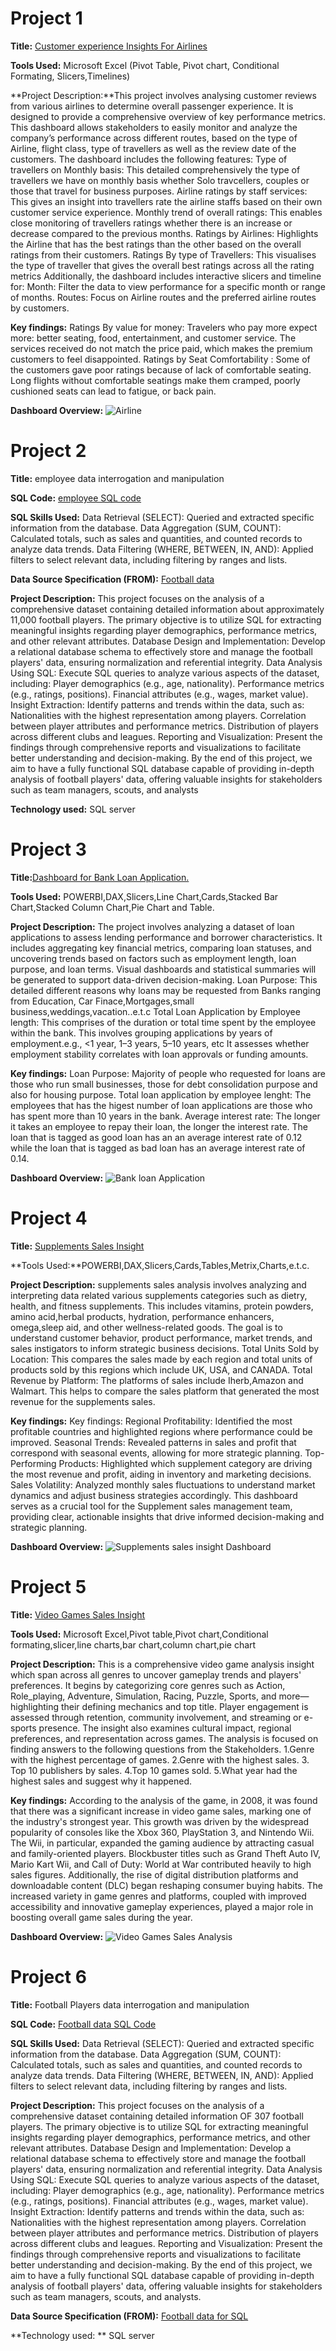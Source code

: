 # Project 1

**Title:** [Customer experience Insights For Airlines](https://github.com/Adorablesally/github.io/blob/main/Airline%20Review%20Project.xlsm)

**Tools Used:** Microsoft Excel (Pivot Table, Pivot chart, Conditional Formating, Slicers,Timelines)

**Project Description:**This project involves analysing customer reviews from various airlines to determine overall passenger experience. It is designed to provide a comprehensive overview of key performance metrics. This dashboard allows stakeholders to easily monitor and analyze the company’s performance across different routes, based on the type of Airline, flight class, type of travellers as well as the review date of the customers. The dashboard includes the following features:
Type of travellers on Monthly basis: This detailed comprehensively the type of travellers we have on monthly basis whether Solo travcellers, couples or those that travel for business purposes.
Airline ratings by staff services: This gives an insight into travellers rate the airline staffs based on their own customer service experience.
Monthly trend of overall ratings: This enables close monitoring of travellers ratings whether there is an increase or decrease compared to the previous months.
Ratings by Airlines: Highlights the Airline that has the best ratings than the other based on the overall ratings from their customers.
Ratings By type of Travellers: This visualises the type of traveller that gives the overall best ratings across all the rating metrics
Additionally, the dashboard includes interactive slicers and timeline for:
Month: Filter the data to view performance for a specific month or range of months.
Routes: Focus on Airline routes and the preferred airline routes by customers.


**Key findings:**
Ratings By value for money: Travelers who pay more expect more: better seating, food, entertainment, and customer service.
The services received do not match the price paid, which makes the premium customers to feel disappointed.
Ratings by Seat Comfortability : Some of the customers gave poor ratings because of lack of comfortable seating. Long flights without comfortable seatings make them cramped, poorly cushioned seats can lead to fatigue, or back pain.

**Dashboard Overview:**
![Airline](Airline.png)

# Project 2

**Title:**
employee data interrogation and manipulation

**SQL Code:**
[employee SQL code](https://github.com/Adorablesally/github.io/commit/4f8b6d02fc34e49018a5de5a8e912fd57ae41556)

**SQL Skills Used:**
Data Retrieval (SELECT): Queried and extracted specific information from the database.
Data Aggregation (SUM, COUNT): Calculated totals, such as sales and quantities, and counted records to analyze data trends.
Data Filtering (WHERE, BETWEEN, IN, AND): Applied filters to select relevant data, including filtering by ranges and lists.

**Data Source Specification (FROM):**
[Football data](https://github.com/Adorablesally/github.io/blob/main/Football%20Players%20Data.xlsx)
 

**Project Description:**
This project focuses on the analysis of a comprehensive dataset containing detailed information about approximately 11,000 football players. The primary objective is to utilize SQL for extracting meaningful insights regarding player demographics, performance metrics, and other relevant attributes.
Database Design and Implementation: Develop a relational database schema to effectively store and manage the football players' data, ensuring normalization and referential integrity.
Data Analysis Using SQL: Execute SQL queries to analyze various aspects of the dataset, including: Player demographics (e.g., age, nationality). Performance metrics (e.g., ratings, positions). Financial attributes (e.g., wages, market value).
Insight Extraction: Identify patterns and trends within the data, such as: Nationalities with the highest representation among players. Correlation between player attributes and performance metrics. Distribution of players across different clubs and leagues.
Reporting and Visualization: Present the findings through comprehensive reports and visualizations to facilitate better understanding and decision-making. By the end of this project, we aim to have a fully functional SQL database capable of providing in-depth analysis of football players' data, offering valuable insights for stakeholders such as team managers, scouts, and analysts
 
**Technology used:**
SQL server

# Project 3

**Title:**[Dashboard for Bank Loan Application.](https://github.com/Adorablesally/github.io/blob/main/loan.png)

**Tools Used:** POWERBI,DAX,Slicers,Line Chart,Cards,Stacked Bar Chart,Stacked Column Chart,Pie Chart and Table.

**Project Description:** The project involves analyzing a dataset of loan applications to assess lending performance and borrower characteristics. It includes aggregating key financial metrics, comparing loan statuses, and uncovering trends based on factors such as employment length, loan purpose, and loan terms. Visual dashboards and statistical summaries will be generated to support data-driven decision-making.
Loan Purpose: This detailed different reasons why loans may be requested from Banks ranging from Education, Car Finace,Mortgages,small business,weddings,vacation..e.t.c
Total Loan Application by Employee length: This comprises of the duration or total time spent by the employee within the bank. This involves grouping applications by years of employment.e.g., <1 year, 1–3 years, 5–10 years, etc It assesses whether employment stability correlates with loan approvals or funding amounts.

**Key findings:** 
Loan Purpose: Majority of people who requested for loans are those who run small businesses, those for debt consolidation purpose and also for housing purpose.
Total loan application by employee lenght: The employees that has the higest number of loan applications are those who has spent more than 10 years in the bank.
Average interest rate: The longer it takes an employee to repay their loan, the longer the interest rate. The loan that is tagged as good loan has an an average interest rate of 0.12 while the loan that is tagged as bad loan has an average interest rate of 0.14.

**Dashboard Overview:**
![Bank loan Application](loan.png)

# Project 4

**Title:** [Supplements Sales Insight](https://github.com/Adorablesally/github.io/blob/main/Supplements%20powerbi.pbix)

**Tools Used:**POWERBI,DAX,Slicers,Cards,Tables,Metrix,Charts,e.t.c.

**Project Description:** supplements sales analysis involves analyzing and interpreting data related various supplements categories such as  dietry, health, and fitness supplements. This includes vitamins, protein powders, amino acid,herbal products, hydration, performance enhancers, omega,sleep aid, and other wellness-related goods. The goal is to understand customer behavior, product performance, market trends, and sales instigators to inform strategic business decisions. Total Units Sold by Location: This compares the sales made by each region and total units of products sold  by this regions which include UK, USA, and CANADA.
Total Revenue by Platform: The platforms of sales include Iherb,Amazon and Walmart. This helps to compare the sales platform that generated the most revenue for the supplements sales.

**Key findings:** Key findings:
Regional Profitability: Identified the most profitable countries and highlighted regions where performance could be improved.
Seasonal Trends: Revealed patterns in sales and profit that correspond with seasonal events, allowing for more strategic planning.
Top-Performing Products: Highlighted which supplement category are driving the most revenue and profit, aiding in inventory and marketing decisions.
Sales Volatility: Analyzed monthly sales fluctuations to understand market dynamics and adjust business strategies accordingly.
This dashboard serves as a crucial tool for the Supplement sales management team, providing clear, actionable insights that drive informed decision-making and strategic planning.

**Dashboard Overview:**
![Supplements sales insight Dashboard](Supplement.png)

 # Project 5
 
**Title:** [Video Games Sales Insight](https://github.com/Adorablesally/github.io/blob/main/Video_games_sales.xlsx)

**Tools Used:** Microsoft Excel,Pivot table,Pivot chart,Conditional formating,slicer,line charts,bar chart,column chart,pie chart

**Project Description:** This is a comprehensive video game analysis insight which span across all genres to uncover gameplay trends and players' preferences. It begins by categorizing core genres such as Action, Role_playing, Adventure, Simulation, Racing, Puzzle, Sports, and more—highlighting their defining mechanics and top title. Player engagement is assessed through retention, community involvement, and streaming or e-sports presence. The insight also examines cultural impact, regional preferences, and representation across games. The analysis is focused on finding answers to the following  questions from the Stakeholders. 1.Genre with the highest percentage of games. 2.Genre with the highest sales. 3. Top 10 publishers by sales. 4.Top 10 games sold. 5.What year had the highest sales and suggest why it happened.

**Key findings:** 
According to the analysis of the game, in 2008, it was found that there was a significant increase in video game sales, marking one of the industry's strongest year. This growth was driven by the widespread popularity of consoles like the Xbox 360, PlayStation 3, and Nintendo Wii. The Wii, in particular, expanded the gaming audience by attracting casual and family-oriented players. Blockbuster titles such as Grand Theft Auto IV, Mario Kart Wii, and Call of Duty: World at War contributed heavily to high sales figures. Additionally, the rise of digital distribution platforms and downloadable content (DLC) began reshaping consumer buying habits. The increased variety in game genres and platforms, coupled with improved accessibility and innovative gameplay experiences, played a major role in boosting overall game sales during the year.

**Dashboard Overview:** 
![Video Games Sales Analysis](games.png)

 # Project 6
 
 **Title:**  Football Players data interrogation and manipulation

**SQL Code:** [Football data SQL Code](https://github.com/Adorablesally/github.io/commit/2595a75a52ba764a26aefdff46cd9d26acf7e402)

**SQL Skills Used:**
Data Retrieval (SELECT): Queried and extracted specific information from the database.
Data Aggregation (SUM, COUNT): Calculated totals, such as sales and quantities, and counted records to analyze data trends.
Data Filtering (WHERE, BETWEEN, IN, AND): Applied filters to select relevant data, including filtering by ranges and lists.

**Project Description:** 
This project focuses on the analysis of a comprehensive dataset containing detailed information OF 307 football players. The primary objective is to utilize SQL for extracting meaningful insights regarding player demographics, performance metrics, and other relevant attributes.
Database Design and Implementation: Develop a relational database schema to effectively store and manage the football players' data, ensuring normalization and referential integrity.
Data Analysis Using SQL: Execute SQL queries to analyze various aspects of the dataset, including: Player demographics (e.g., age, nationality). Performance metrics (e.g., ratings, positions). Financial attributes (e.g., wages, market value).
Insight Extraction: Identify patterns and trends within the data, such as: Nationalities with the highest representation among players. Correlation between player attributes and performance metrics. Distribution of players across different clubs and leagues.
Reporting and Visualization: Present the findings through comprehensive reports and visualizations to facilitate better understanding and decision-making. By the end of this project, we aim to have a fully functional SQL database capable of providing in-depth analysis of football players' data, offering valuable insights for stakeholders such as team managers, scouts, and analysts.

 **Data Source Specification (FROM):**
 [Football data for SQL](https://github.com/Adorablesally/github.io/blob/main/Football%20Players%20Data.xlsx)
 
**Technology used: **
SQL server




